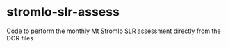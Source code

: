 # stromlo-slr-assess
Code to perform the monthly Mt Stromlo SLR assessment directly from the DOR files 
